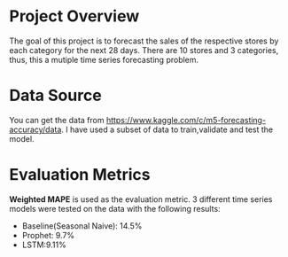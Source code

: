 # Project Overview

The goal of this project is to forecast the sales of the respective stores by each category for the next 28 days. There are 10 stores and 3 categories, thus, this a mutiple time series forecasting problem.

# Data Source

You can get the data from https://www.kaggle.com/c/m5-forecasting-accuracy/data. I have used a subset of data to train,validate and test the model.

# Evaluation Metrics

**Weighted MAPE** is used as the evaluation metric. 3 different time series models were tested on the data with the following results:

* Baseline(Seasonal Naive): 14.5%
* Prophet: 9.7%
* LSTM:9.11%





